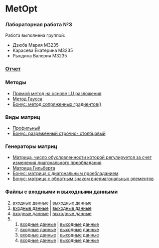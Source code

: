 # MetOpt
### Лабораторная работа №3

Работа выполнена группой:
* Дзюба Мария M3235
* Карасева Екатерина M3235
* Рындина Валерия M3235

### [Отчет](МетодыОптимизации.pdf)

### Методы
* [Прямой метод на основе LU разложения](src/src/method/LUMethod.java)
* [Метод Гаусса](src/src/method/GaussMethod.java)
* [Бонус: метод сопряженных градиентов()](src/src/method/ConjugateMethod.java)

### Виды матриц
* [Профильный](src/src/matrix/ProfileSLAEMatrix.java)
* [Бонус: разреженный строчно- столбцовый](src/src/matrix/SparseSLAEMatrix.java)

### Генераторы матриц
* [Матрица, число обусловленности которой регулируется за счет изменения диагонального преобладания](src/src/generator/Generator2.java)
* [Матрица Гильберта](src/src/generator/Generator3.java)
* [Бонус: матрица с диагональным проебладанием](src/src/generator/Generator52.java)
* [Бонус: матрица с обратным знаком внедиагональных элементов](src/src/generator/Generator53.java)

### Файлы с входными и выходными данными
2. [входные данные](out/matrices/2) | [выходные данные](src/result/second.txt)
3. [входные данные](out/matrices/3) | [выходные данные](src/result/third.txt)
4. [входные данные](out/matrices/2) | [выходные данные](src/result/fourth.txt)
5. 1. [входные данные](out/matrices/0) | [выходные данные](src/result/fifth1.txt)
    2. [входные данные](out/matrices/52) | [выходные данные](src/result/fifth2.txt)
    3. [входные данные](out/matrices/53) | [выходные данные](src/result/fifth3.txt)
    4. [входные данные](out/matrices/3) | [выходные данные](src/result/fifth4.txt)
